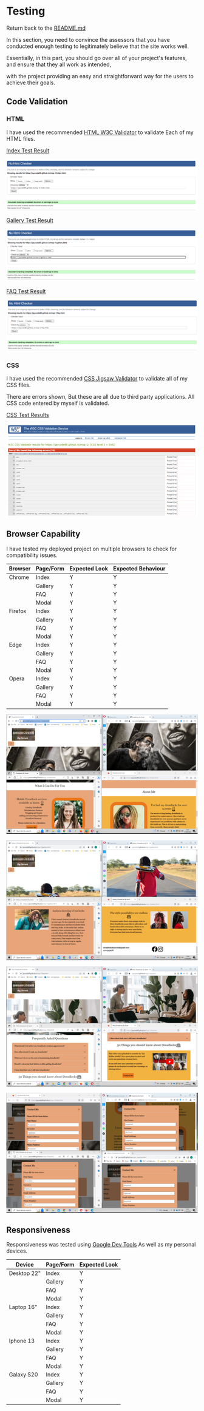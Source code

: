 # Testing

Return back to the [README.md](README.md)

In this section, you need to convince the assessors that you have conducted enough testing to legitimately believe that the site works well. 

Essentially, in this part, you should go over all of your project's features, and ensure that they all work as intended, 

with the project providing an easy and straightforward way for the users to achieve their goals. 

## Code Validation

### HTML

I have used the recommended [HTML W3C Validator](https://validator.w3.org) to validate Each of my HTML files.

[Index Test Result](https://validator.w3.org/nu/?doc=https%3A%2F%2Fjaycode88.github.io%2Fmsp-1%2F)

![screenshot](documentation/indexhtmltest.webp)

[Gallery Test Result](https://validator.w3.org/nu/?doc=https%3A%2F%2Fjaycode88.github.io%2Fmsp-1%2Fgallery.html)

![screenshot](documentation/galleryhtmltest.webp)

[FAQ Test Result](https://validator.w3.org/nu/?doc=https%3A%2F%2Fjaycode88.github.io%2Fmsp-1%2Ffaq.html)

![screenshot](documentation/faqhtmltest.webp)

### CSS

I have used the recommended [CSS Jigsaw Validator](https://jigsaw.w3.org/css-validator) to validate all of my CSS files.

There are errors shown, But these are all due to third party applications. All CSS code entered by myself is validated.

[CSS Test Results](https://jigsaw.w3.org/css-validator/validator?uri=https%3A%2F%2Fjaycode88.github.io%2Fmsp-1%2F&profile=css3svg&usermedium=all&warning=1&vextwarning=&lang=en#errors)

![screenshot](documentation/csstest.webp)

## Browser Capability

I have tested my deployed project on multiple browsers to check for compatibility issues.

| Browser | Page/Form | Expected Look | Expected Behaviour |
|---------|-----------|---------------|--------------------|
|  Chrome |   Index   |        Y      |          Y         |
|         |  Gallery  |        Y      |          Y         |
|         |    FAQ    |        Y      |          Y         |
|         |   Modal   |        Y      |          Y         |
| Firefox |   Index   |        Y      |          Y         |
|         |  Gallery  |        Y      |          Y         |
|         |    FAQ    |        Y      |          Y         |
|         |   Modal   |        Y      |          Y         |
|  Edge   |   Index   |        Y      |          Y         |
|         |  Gallery  |        Y      |          Y         |
|         |    FAQ    |        Y      |          Y         |
|         |   Modal   |        Y      |          Y         |
|  Opera  |   Index   |        Y      |          Y         |
|         |  Gallery  |        Y      |          Y         |
|         |    FAQ    |        Y      |          Y         |
|         |   Modal   |        Y      |          Y         |

![screenshot](documentation/indexbrowsertest.webp)

![screenshot](documentation/gallerybrowsertest.webp)

![screenshot](documentation/faqbrowsertest.webp)

![screenshot](documentation/modalbrowsertest.webp)

## Responsiveness

Responsiveness was tested using [Google Dev Tools](https://developer.chrome.com/docs/devtools/) As well as my personal devices.

| Device    | Page/Form | Expected Look |
|-----------|-----------|---------------|
|Desktop 22"| Index     | Y             |
|           | Gallery   | Y             |
|           | FAQ       | Y             |
|           | Modal     | Y             |
|Laptop 16" | Index     | Y             |
|           | Gallery   | Y             |
|           | FAQ       | Y             |
|           | Modal     | Y             |
| Iphone 13 | Index     | Y             |
|           | Gallery   | Y             |
|           | FAQ       | Y             |
|           | Modal     | Y             |
|Galaxy S20 | Index     | Y             |
|           | Gallery   | Y             |
|           | FAQ       | Y             |
|           | Modal     | Y             |

